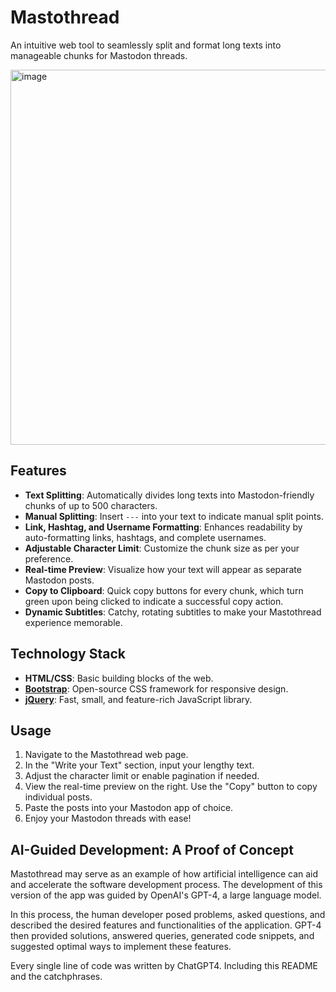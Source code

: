 # Mastothread

An intuitive web tool to seamlessly split and format long texts into manageable chunks for Mastodon threads.

<img width="600" alt="image" src="https://github.com/rstockm/mastothread/assets/3195116/6e97e506-e4cb-4672-ab22-6e551b01de56">


## Features

- **Text Splitting**: Automatically divides long texts into Mastodon-friendly chunks of up to 500 characters.
- **Manual Splitting**: Insert `---` into your text to indicate manual split points.
- **Link, Hashtag, and Username Formatting**: Enhances readability by auto-formatting links, hashtags, and complete usernames.
- **Adjustable Character Limit**: Customize the chunk size as per your preference.
- **Real-time Preview**: Visualize how your text will appear as separate Mastodon posts.
- **Copy to Clipboard**: Quick copy buttons for every chunk, which turn green upon being clicked to indicate a successful copy action.
- **Dynamic Subtitles**: Catchy, rotating subtitles to make your Mastothread experience memorable.

## Technology Stack

- **HTML/CSS**: Basic building blocks of the web.
- [**Bootstrap**](https://getbootstrap.com/): Open-source CSS framework for responsive design.
- [**jQuery**](https://jquery.com/): Fast, small, and feature-rich JavaScript library.

## Usage

1. Navigate to the Mastothread web page.
2. In the "Write your Text" section, input your lengthy text.
3. Adjust the character limit or enable pagination if needed.
4. View the real-time preview on the right. Use the "Copy" button to copy individual posts.
5. Paste the posts into your Mastodon app of choice.
6. Enjoy your Mastodon threads with ease!

## AI-Guided Development: A Proof of Concept

Mastothread may serve as an example of how artificial intelligence can aid and accelerate the software development process. The development of this version of the app was guided by OpenAI's GPT-4, a large language model.

In this process, the human developer posed problems, asked questions, and described the desired features and functionalities of the application. GPT-4 then provided solutions, answered queries, generated code snippets, and suggested optimal ways to implement these features.

Every single line of code was written by ChatGPT4.
Including this README and the catchphrases.
